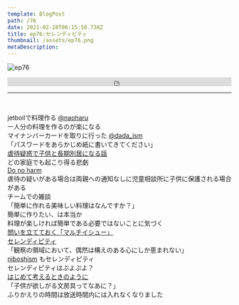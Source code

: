 ```yaml
---  
template: BlogPost  
path: /76
date: 2021-02-28T06:15:50.738Z  
title: ep76:セレンディピティ
thumbnail: /assets/ep76.png
metaDescription:  
---  
```

![ep76](/assets/ep76.png)  

<iframe width="100%" height="20" scrolling="no" frameborder="no" allow="autoplay" src="https://w.soundcloud.com/player/?url=https%3A//api.soundcloud.com/tracks/994831669&color=%23ff5500&inverse=false&auto_play=false&show_user=true"></iframe>

***

</br>


jetboilで料理作る [@naoharu](https://twitter.com/naoharu)    
一人分の料理を作るのが楽になる  
マイナンバーカードを取りに行った [@dada_ism](https://twitter.com/dada_ism)   
「パスワードをあらかじめ紙に書いてきてください」  
[虐待疑惑で子供と長期別居になる話](https://www.fnn.jp/articles/-/145828)  
どの家庭でも起こり得る悲劇  
[Do no harm](https://www.nbcnews.com/donoharm)  
虐待の疑いがある場合は両親への通知なしに児童相談所に子供に保護される場合がある  
チームでの雑談  
「簡単に作れる美味しい料理はなんですか？」  
簡単に作りたい、は本当か  
料理が楽しければ簡単である必要ではないことに気づく  
[問いを立てておく「マルチイシュー」](https://jamming.fm/52)  
[セレンディピティ](https://ja.wikipedia.org/wiki/%E3%82%BB%E3%83%AC%E3%83%B3%E3%83%87%E3%82%A3%E3%83%94%E3%83%86%E3%82%A3)  
「観察の領域において、偶然は構えのある心にしか恵まれない」  
[niboshism](https://niboshism.com/) もセレンディピティ  
セレンディピティはぷよぷよ？  
[はじめて考えるときのように](https://www.amazon.co.jp/dp/B00H8LI0IS/)  
「子供が欲しがる文房具ってなあに？」  
ふりかえりの時間は放送時間内には入れなくなりました  